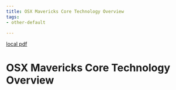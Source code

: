 ```yaml
---
title: OSX Mavericks Core Technology Overview
tags:
- other-default

---
```


[local pdf](../../../pdfs/OSX_Mavericks_Core_Technology_Overview.pdf)

# OSX Mavericks Core Technology Overview

